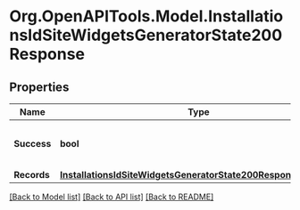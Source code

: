 # Org.OpenAPITools.Model.InstallationsIdSiteWidgetsGeneratorState200Response

## Properties

Name | Type | Description | Notes
------------ | ------------- | ------------- | -------------
**Success** | **bool** | True if the request was successful. | 
**Records** | [**InstallationsIdSiteWidgetsGeneratorState200ResponseRecords**](InstallationsIdSiteWidgetsGeneratorState200ResponseRecords.md) |  | 

[[Back to Model list]](../../README.md#documentation-for-models) [[Back to API list]](../../README.md#documentation-for-api-endpoints) [[Back to README]](../../README.md)

